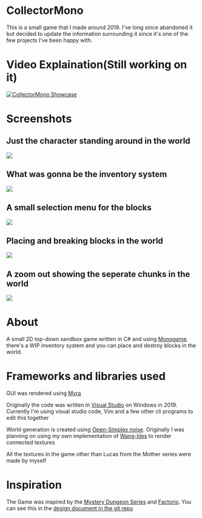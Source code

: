# CollectorMono

This is a small game that I made around 2019. I've long since abandoned it but decided to update the information surrounding it since it's one of the few projects I've been happy with.

# Video Explaination(Still working on it)

[![CollectorMono Showcase](http://img.youtube.com/vi/7Wo2k5BwZF8/0.jpg)](https://youtu.be/7Wo2k5BwZF8 "CollectorMono Showcase")

# Screenshots
## Just the character standing around in the world
![](https://raw.githubusercontent.com/Solargale/CollectorMono/master/Collector/Documentation/2021-09-18_17-50.png)

## What was gonna be the inventory system
![](https://raw.githubusercontent.com/Solargale/CollectorMono/master/Collector/Documentation/2021-09-18_17-55.png)

## A small selection menu for the blocks

![](https://raw.githubusercontent.com/Solargale/CollectorMono/master/Collector/Documentation/2021-09-18_17-55_1.png)


## Placing and breaking blocks in the world

![](https://raw.githubusercontent.com/Solargale/CollectorMono/master/Collector/Documentation/2021-09-18_17-55_2.png)

## A zoom out showing the seperate chunks in the world

![](https://raw.githubusercontent.com/Solargale/CollectorMono/master/Collector/Documentation/2021-09-18_17-56.png)


# About
A small 2D top-down sandbox game written in C# and using [Monogame](https://www.monogame.net/). there's a WIP inventory system and you can place and destroy blocks in the world.


# Frameworks and libraries used
GUI was rendered using [Myra](https://github.com/rds1983/Myra)

Originally the code was written in [Visual Studio](https://visualstudio.microsoft.com/vs/) on Windows in 2019. Currently I'm using visual studio code, Vim and a few other cli programs to edit this together

World generation is created using [Open-Simplex noise](https://gist.github.com/KdotJPG/b1270127455a94ac5d19). Originally I was planning on using my own implementation of [Wang-tiles](https://en.wikipedia.org/wiki/Wang_tile) to render connected textures

All the textures in the game other than Lucas from the Mother series were made by myself

# Inspiration
The Game was inspired by the [Mystery Dungeon Series](https://en.wikipedia.org/wiki/Mystery_Dungeon) and [Factorio](https://www.factorio.com/). You can see this in the [design document in the git repo](Collector/Documentation/Game%20Goals%20(GG).pdf)
